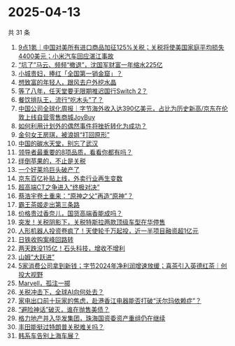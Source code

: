 # 2025-04-13

共 31 条

<!-- BEGIN 36KR -->
<!-- 最后更新时间 2025-04-13 01:07:01 +0800 -->
1. [9点1氪｜中国对美所有进口商品加征125%关税；关税将使美国家庭平均损失4400美元；小米汽车回应湛江事故](https://36kr.com/p/3245865675898504)
1. [“坑了”马云、频频“撤退”，沈国军财富一年缩水225亿](https://36kr.com/p/3245864503043593)
1. [小城贵妇，捧红「全国第一销金窟」？](https://36kr.com/p/3246462390697603)
1. [想致富的年轻人，跟风去户外挖水晶](https://36kr.com/p/3246708597227142)
1. [等了八年，任天堂要无限期推迟国行Switch 2？](https://36kr.com/p/3245848243486729)
1. [餐饮排队王，流行“吃木头”了？](https://36kr.com/p/3246575238119049)
1. [中国公司全球化周报｜字节海外收入达390亿美元，占比为历史新高/京东在伦敦上线自营零售商城JoyBuy](https://36kr.com/p/3246537730850819)
1. [如何利用计划外的偶然事件将挫折转化为成功？](https://36kr.com/p/3218832047672450)
1. [金句女王房琪，被浪姐“打回原形”](https://36kr.com/p/3245715098058372)
1. [中国的碳水天堂，别忘了武汉](https://36kr.com/p/3245760244350597)
1. [领导者最重要的8项品质，看看你都有吗？](https://36kr.com/p/3246398881857154)
1. [绊倒苹果的，不止是关税](https://36kr.com/p/3245902933590021)
1. [一个好莱坞巨头破产了](https://36kr.com/p/3246837685051653)
1. [京东百亿补贴上线，外卖行业再生变数](https://36kr.com/p/3245782074179593)
1. [超高端CT之争进入“终极对决”](https://36kr.com/p/3246398835605126)
1. [蔡浩宇卷土重来：“原神之父”再造“原神”？](https://36kr.com/p/3246963561652743)
1. [霸王茶姬走出第三条路](https://36kr.com/p/3245770921934850)
1. [价格贵过香奈儿，国货高端香能成吗？](https://36kr.com/p/3245773260193795)
1. [突发！关税阴影下，关税特斯拉两款顶级车型在华停售](https://36kr.com/p/3245794715854085)
1. [人形机器人投资卷疯了！天使轮千万起投，近一半项目融资超1亿元](https://36kr.com/p/3240895884371456)
1. [日铁收购案峰回路转](https://36kr.com/p/3242340107681800)
1. [两天跌没115亿！石头科技，增收不增利](https://36kr.com/p/3242304376546569)
1. [山姆“大跃进”](https://36kr.com/p/3245727257034370)
1. [5家消费公司拿到新钱；字节2024年净利润增速放缓；喜茶引入英德红茶｜创投大视野](https://36kr.com/p/3246753652866691)
1. [Marvell，孤注一掷](https://36kr.com/p/3246472884846601)
1. [关税冲击下，全球AI向何处去？](https://36kr.com/p/3245763090890377)
1. [家电出口前十玩家的焦虑，赴港香江电器能否打破“沃尔玛依赖症”？](https://36kr.com/p/3245814572721417)
1. [“避险神话”破灭，谁在抛售美债？](https://36kr.com/p/3246517024751235)
1. [格力地产并入华发集团，珠海国资委资产重组仍在继续](https://36kr.com/p/3246953634062852)
1. [丰田能挺过特朗普关税难关吗？](https://36kr.com/p/3246426310311554)
1. [韩系车告别上海车展？](https://36kr.com/p/3246427206024840)
<!-- END 36KR -->